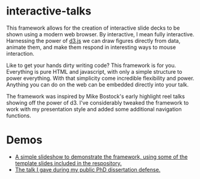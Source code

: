 interactive-talks
=================

This framework allows for the creation of interactive slide decks to be shown
using a modern web browser. By interactive, I mean fully interactive. Harnessing
the power of [d3.js](http://d3js.org) we can draw figures directly from data, animate them, and
make them respond in interesting ways to mouse interaction.

Like to get your hands dirty writing code? This framework is for you. Everything
is pure HTML and javascript, with only a simple structure to power everything.
With that simplicity come incredible flexibility and power. Anything you can do
on the web can be embedded directly into your talk.

The framework was inspired by Mike Bostock's early highlight reel talks showing
off the power of d3. I've considerably tweaked the framework to work with my
presentation style and added some additional navigation functions.

Demos
=====

* [A simple slideshow to demonstrate the framework, using some of the template slides included in the respository.](http://adamatus.github.io/interactive-talks/show.html)
* [The talk I gave during my public PhD dissertation defense.](http://adamatus.github.io/interactive-talks/examples/20140515_acr_dissertation_defense/show.html)
